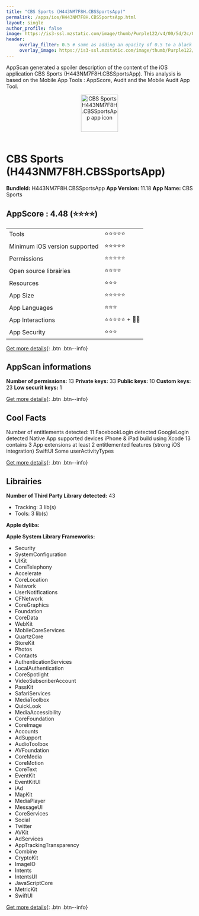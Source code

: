 ```yaml
---
title: "CBS Sports (H443NM7F8H.CBSSportsApp)"
permalink: /apps/ios/H443NM7F8H.CBSSportsApp.html
layout: single
author_profile: false
image: https://is3-ssl.mzstatic.com/image/thumb/Purple122/v4/00/5d/2c/005d2c19-589f-553d-b33f-1996f8e6b0f5/AppIcon-0-1x_U007emarketing-0-7-0-0-0-85-220.png/512x512bb.jpg
header: 
     overlay_filter: 0.5 # same as adding an opacity of 0.5 to a black background
     overlay_image: https://is3-ssl.mzstatic.com/image/thumb/Purple122/v4/00/5d/2c/005d2c19-589f-553d-b33f-1996f8e6b0f5/AppIcon-0-1x_U007emarketing-0-7-0-0-0-85-220.png/512x512bb.jpg
---
```

AppScan generated a spoiler description of the content of the iOS application CBS Sports (H443NM7F8H.CBSSportsApp). This analysis is based on the Mobile App Tools : AppScore, Audit and the Mobile Audit App Tool.

  
  
<div style="text-align: center;"><img src="https://is3-ssl.mzstatic.com/image/thumb/Purple122/v4/00/5d/2c/005d2c19-589f-553d-b33f-1996f8e6b0f5/AppIcon-0-1x_U007emarketing-0-7-0-0-0-85-220.png/512x512bb.jpg" width="100" height="100" alt="CBS Sports H443NM7F8H.CBSSportsApp app icon"></div></br>
  
# CBS Sports (H443NM7F8H.CBSSportsApp)

**BundleId:** H443NM7F8H.CBSSportsApp
**App Version:** 11.18
**App Name:** CBS Sports


## AppScore : 4.48 (⭐️⭐️⭐️⭐️) 

<table>
<tr><td> Tools </td><td> ⭐️⭐️⭐️⭐️⭐️ </td></tr>
<tr><td> Minimum iOS version supported </td><td> ⭐️⭐️⭐️⭐️⭐️ </td></tr>
<tr><td> Permissions </td><td> ⭐️⭐️⭐️⭐️⭐️ </td></tr>
<tr><td> Open source librairies </td><td> ⭐️⭐️⭐️⭐️ </td></tr>
<tr><td> Resources </td><td> ⭐️⭐️⭐️ </td></tr>
<tr><td> App Size </td><td> ⭐️⭐️⭐️⭐️⭐️ </td></tr>
<tr><td> App Languages </td><td> ⭐️⭐️⭐️ </td></tr>
<tr><td> App Interactions </td><td> ⭐️⭐️⭐️⭐️⭐️ + 🌟🌟 </td></tr>
<tr><td> App Security </td><td> ⭐️⭐️⭐️ </td></tr>
</table>

[Get more details](/pricing.html){: .btn .btn--info}  
  
## AppScan informations 

**Number of permissions:** 13
**Private keys:** 33
**Public keys:** 10
**Custom keys:** 23
**Low securit keys:** 1
  
[Get more details](/pricing.html){: .btn .btn--info}

## Cool Facts

Number of entitlements detected: 11
FacebookLogin detected
GoogleLogin detected
Native App
supported devices iPhone & iPad
build using Xcode 13
contains 3 App extensions
at least 2 entitlemented features (strong iOS integration)
SwiftUI
Some userActivityTypes
  
[Get more details](/pricing.html){: .btn .btn--info}

## Librairies 
**Number of Third Party Library detected:** 43
- Tracking: 3 lib(s)
- Tools: 3 lib(s)

**Apple dylibs:**


**Apple System Library Frameworks:**
- Security
- SystemConfiguration
- UIKit
- CoreTelephony
- Accelerate
- CoreLocation
- Network
- UserNotifications
- CFNetwork
- CoreGraphics
- Foundation
- CoreData
- WebKit
- MobileCoreServices
- QuartzCore
- StoreKit
- Photos
- Contacts
- AuthenticationServices
- LocalAuthentication
- CoreSpotlight
- VideoSubscriberAccount
- PassKit
- SafariServices
- MediaToolbox
- QuickLook
- MediaAccessibility
- CoreFoundation
- CoreImage
- Accounts
- AdSupport
- AudioToolbox
- AVFoundation
- CoreMedia
- CoreMotion
- CoreText
- EventKit
- EventKitUI
- iAd
- MapKit
- MediaPlayer
- MessageUI
- CoreServices
- Social
- Twitter
- AVKit
- AdServices
- AppTrackingTransparency
- Combine
- CryptoKit
- ImageIO
- Intents
- IntentsUI
- JavaScriptCore
- MetricKit
- SwiftUI


  
[Get more details](/pricing.html){: .btn .btn--info}

